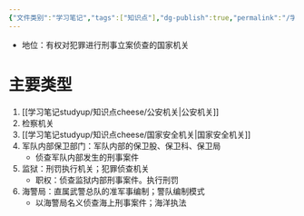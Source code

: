 ```yaml
---
{"文件类别":"学习笔记","tags":["知识点"],"dg-publish":true,"permalink":"/学习笔记studyup/知识点cheese/侦察机关/","dgPassFrontmatter":true,"created":"2024-10-21T20:11:45.471+08:00","updated":"2024-10-21T20:18:36.267+08:00"}
---
```


- 地位：有权对犯罪进行刑事立案侦查的国家机关
# 主要类型
1.  [[学习笔记studyup/知识点cheese/公安机关\|公安机关]]
2. 检察机关
3. [[学习笔记studyup/知识点cheese/国家安全机关\|国家安全机关]]
4. 军队内部保卫部门：军队内部的保卫股、保卫科、保卫局
	- 侦查军队内部发生的刑事案件
5. 监狱：刑罚执行机关；犯罪侦查机关
	- 职权：侦查监狱内部刑事案件。执行刑罚
6. 海警局：直属武警总队的准军事编制；警队编制模式
	- 以海警局名义侦查海上刑事案件；海洋执法